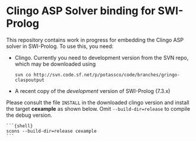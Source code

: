 # Clingo ASP Solver binding for SWI-Prolog

This repository contains work in progress for embedding the Clingo ASP
solver in SWI-Prolog.  To use this, you need:

  - Clingo.  Currently you need to development version from the SVN
    repo, which may be downloaded using

    ```{shell}
    svn co http://svn.code.sf.net/p/potassco/code/branches/gringo-claspoutput
    ```

  - A recent copy of the _development_ version of SWI-Prolog (7.3.x)

Please consult the file `INSTALL` in   the downloaded clingo version and
install   the   target    **cexample**    as     shown    below.    Omit
`--build-dir=release` to compile the debug version.

    ```{shell}
    scons --build-dir=release cexample
    ```

